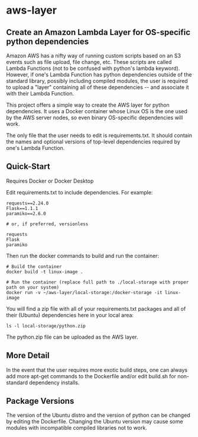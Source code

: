 aws-layer
=========

Create an Amazon Lambda Layer for OS-specific python dependencies  
-----------------------------------------------------------------

Amazon AWS has a nifty way of running custom scripts based on an S3 events such as file upload, file change, etc. 
These scripts are called Lambda Functions (not to be confused with python's lambda keyword). 
However, if one's Lambda Function has python dependencies outside of the standard library, possibly including compiled
modules, the user is required to upload a "layer" containing all of these dependencies -- and associate it with their Lambda Function. 

This project offers a simple way to create the AWS layer for python dependencies. It uses a Docker container whose Linux OS is the one used by 
the AWS server nodes, so even binary OS-specific dependencies will work. 

The only file that the user needs to edit is requirements.txt. It should contain the names and optional versions of top-level dependencies required by one's Lambda Function. 


Quick-Start
-----------
Requires Docker or Docker Desktop

Edit requirements.txt to include dependencies. For example:
```
requests==2.24.0
Flask==1.1.1
paramiko==2.6.0

# or, if preferred, versionless

requests
Flask
paramiko
```

Then run the docker commands to build and run the container:

```
# Build the container
docker build -t linux-image .

# Run the container (replace full path to ./local-storage with proper path on your system)
docker run -v ~/aws-layer/local-storage:/docker-storage -it linux-image
```

You will find a zip file with all of your requirements.txt packages and all of their (Ubuntu) dependencies here in your local area:
```
ls -l local-storage/python.zip
```
The python.zip file can be uploaded as the AWS layer.


More Detail
-----------
In the event that the user requires more exotic build steps, one can always add more apt-get commands to the Dockerfile
and/or edit build.sh for non-standard dependency installs.


Package Versions
----------------
The version of the Ubuntu distro and the version of python can be changed by editing the Dockerfile. 
Changing the Ubuntu version may cause some modules with incompatible compiled libraries not to work.
